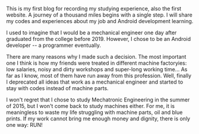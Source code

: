 This is my first blog for recording my studying experience, also the first website. A journey of a thousand miles begins with a single step. I will share my codes and experiences about my job and Android development learning. 

I used to imagine that I would be a mechanical engineer one day after graduated from the college before 2019. However, I chose to be an Android developer -- a programmer eventually. 

There are many reasons why I made such a decision. The most important one I think is how my friends were treated in different machine factoryies: low salaries, noisy and dirty workshops and super-long working time... As far as I know, most of them have run away from this profession. Well, finally I deprecated all ideas that work as a mechanical engineer and started to stay with codes instead of machine parts. 

I won't regret that I chose to study Mechatronic Engineering in the summer of 2015, but I won't come back to study machines either. For me, it is meaningless to waste my life struggling with machine parts, oil and blue prints. If my work cannot bring me enough money and dignity, there is only one way: RUN!